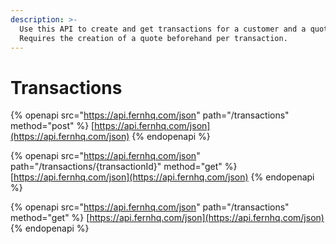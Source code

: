 ```yaml
---
description: >-
  Use this API to create and get transactions for a customer and a quote.
  Requires the creation of a quote beforehand per transaction.
---
```


# Transactions

{% openapi src="https://api.fernhq.com/json" path="/transactions" method="post" %}
[https://api.fernhq.com/json](https://api.fernhq.com/json)
{% endopenapi %}

{% openapi src="https://api.fernhq.com/json" path="/transactions/{transactionId}" method="get" %}
[https://api.fernhq.com/json](https://api.fernhq.com/json)
{% endopenapi %}

{% openapi src="https://api.fernhq.com/json" path="/transactions" method="get" %}
[https://api.fernhq.com/json](https://api.fernhq.com/json)
{% endopenapi %}



